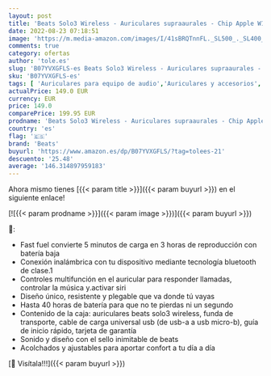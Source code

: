 ```yaml
---
layout: post
title: 'Beats Solo3 Wireless - Auriculares supraaurales - Chip Apple W1  Bluetooth de Clase 1  40 Horas de Sonido ininterrumpido - Negro'
date: 2022-08-23 07:18:51
image: 'https://m.media-amazon.com/images/I/41sBRQTnnFL._SL500_._SL400_.jpg'
comments: true
category: ofertas
author: 'tole.es'
slug: 'B07YVXGFLS-es Beats Solo3 Wireless - Auriculares supraaurales - Chip...'
sku: 'B07YVXGFLS-es'
tags: [ 'Auriculares para equipo de audio','Auriculares y accesorios','Electrónica','apple','beats','🇪🇸', ]
actualPrice: 149.0 EUR
currency: EUR
price: 149.0
comparePrice: 199.95 EUR
prodname: 'Beats Solo3 Wireless - Auriculares supraaurales - Chip Apple W1  Bluetooth de Clase 1  40 Horas de Sonido ininterrumpido - Negro'
country: 'es'
flag: '🇪🇸'
brand: 'Beats'
buyurl: 'https://www.amazon.es/dp/B07YVXGFLS/?tag=tolees-21'
descuento: '25.48'
average: '146.314897959183'
---
```


Ahora mismo tienes [{{< param title >}}]({{< param buyurl >}}) en el siguiente enlace!

[![{{< param prodname >}}]({{< param image >}})]({{< param buyurl >}})

🔎:

- Fast fuel convierte 5 minutos de carga en 3 horas de reproducción con batería baja
- Conexión inalámbrica con tu dispositivo mediante tecnología bluetooth de clase.1
- Controles multifunción en el auricular para responder llamadas, controlar la música y.activar siri
- Diseño único, resistente y plegable que va donde tú vayas
- Hasta 40 horas de batería para que no te pierdas ni un segundo
- Contenido de la caja: auriculares beats solo3 wireless, funda de transporte, cable de carga universal usb (de usb-a a usb micro-b), guía de inicio rápido, tarjeta de garantía
- Sonido y diseño con el sello inimitable de beats
- Acolchados y ajustables para aportar confort a tu día a día

[🛒 Visítala!!!]({{< param buyurl >}})
